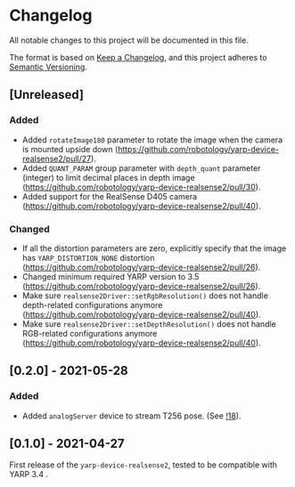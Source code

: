 # Changelog
All notable changes to this project will be documented in this file.

The format is based on [Keep a Changelog](https://keepachangelog.com/en/1.0.0/),
and this project adheres to [Semantic Versioning](https://semver.org/spec/v2.0.0.html).

## [Unreleased]

### Added
- Added `rotateImage180` parameter to rotate the image when the camera is mounted upside down (https://github.com/robotology/yarp-device-realsense2/pull/27).
- Added `QUANT_PARAM` group parameter with `depth_quant` parameter (integer) to limit decimal places in depth image  (https://github.com/robotology/yarp-device-realsense2/pull/30).
- Added support for the RealSense D405 camera (https://github.com/robotology/yarp-device-realsense2/pull/40).

### Changed
- If all the distortion parameters are zero, explicitly specify that the image has `YARP_DISTORTION_NONE` distortion (https://github.com/robotology/yarp-device-realsense2/pull/26).
- Changed minimum required YARP version to 3.5 (https://github.com/robotology/yarp-device-realsense2/pull/26).
- Make sure `realsense2Driver::setRgbResolution()` does not handle depth-related configurations anymore (https://github.com/robotology/yarp-device-realsense2/pull/40).
- Make sure `realsense2Driver::setDepthResolution()` does not handle RGB-related configurations anymore (https://github.com/robotology/yarp-device-realsense2/pull/40).

## [0.2.0] - 2021-05-28

### Added
- Added `analogServer` device to stream T256 pose. (See [!18](https://github.com/robotology/yarp-device-realsense2/pull/18)).

## [0.1.0] - 2021-04-27

First release of the `yarp-device-realsense2`, tested to be compatible with YARP 3.4 .
